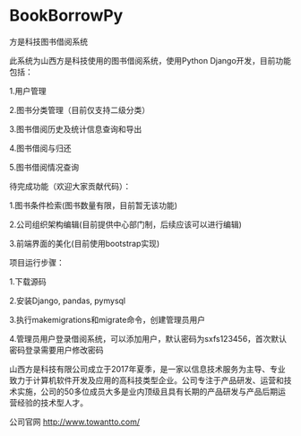 # BookBorrowPy
方是科技图书借阅系统


此系统为山西方是科技使用的图书借阅系统，使用Python Django开发，目前功能包括：

1.用户管理

2.图书分类管理（目前仅支持二级分类）

3.图书借阅历史及统计信息查询和导出

4.图书借阅与归还

5.图书借阅情况查询


待完成功能（欢迎大家贡献代码）：

1.图书条件检索(图书数量有限，目前暂无该功能)

2.公司组织架构编辑(目前提供中心部门制，后续应该可以进行编辑)

3.前端界面的美化(目前使用bootstrap实现)

项目运行步骤：

1.下载源码

2.安装Django, pandas, pymysql

3.执行makemigrations和migrate命令，创建管理员用户

4.管理员用户登录借阅系统，可以添加用户，默认密码为sxfs123456，首次默认密码登录需要用户修改密码


山西方是科技有限公司成立于2017年夏季，是一家以信息技术服务为主导、专业致力于计算机软件开发及应用的高科技类型企业。公司专注于产品研发、运营和技术实施，公司的50多位成员大多是业内顶级且具有长期的产品研发与产品后期运营经验的技术型人才。


公司官网
http://www.towantto.com/


